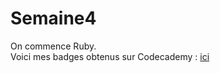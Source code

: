 # Semaine4
On commence Ruby.  
Voici mes badges obtenus sur Codecademy : [ici](https://www.codecademy.com/fr/users/cloudCoder64108/achievements)

